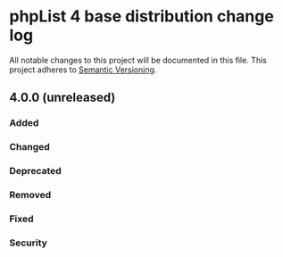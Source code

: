 # phpList 4 base distribution change log

All notable changes to this project will be documented in this file.
This project adheres to [Semantic Versioning](https://semver.org/).


## 4.0.0 (unreleased)

### Added


### Changed


### Deprecated


### Removed


### Fixed


### Security
